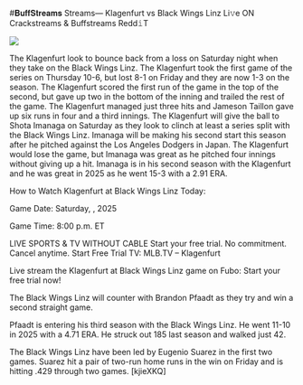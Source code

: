 #𝐁𝐮𝐟𝐟𝐒𝐭𝐫𝐞𝐚𝐦𝐬 Streams— Klagenfurt vs Black Wings Linz Li𝚟e ON Crackstreams & Buffstreams Redd𝚒T  
  
  
[![](https://i.imgur.com/qSNzIqt.png)](https://movie.rssnews.media/WOcXZgOK.php)  
  
The Klagenfurt look to bounce back from a loss on Saturday night when they take on the Black Wings Linz. The Klagenfurt took the first game of the series on Thursday 10-6, but lost 8-1 on Friday and they are now 1-3 on the season. The Klagenfurt scored the first run of the game in the top of the second, but gave up two in the bottom of the inning and trailed the rest of the game. The Klagenfurt managed just three hits and Jameson Taillon gave up six runs in four and a third innings. The Klagenfurt will give the ball to Shota Imanaga on Saturday as they look to clinch at least a series split with the Black Wings Linz. Imanaga will be making his second start this season after he pitched against the Los Angeles Dodgers in Japan. The Klagenfurt would lose the game, but Imanaga was great as he pitched four innings without giving up a hit. Imanaga is in his second season with the Klagenfurt and he was great in 2025 as he went 15-3 with a 2.91 ERA.

How to Watch Klagenfurt at Black Wings Linz Today:

Game Date: Saturday, , 2025

Game Time: 8:00 p.m. ET

LIVE SPORTS & TV WITHOUT CABLE
Start your free trial. No commitment. Cancel anytime.
Start Free Trial
TV: MLB.TV – Klagenfurt

Live stream the Klagenfurt at Black Wings Linz game on Fubo: Start your free trial now!

The Black Wings Linz will counter with Brandon Pfaadt as they try and win a second straight game.

Pfaadt is entering his third season with the Black Wings Linz. He went 11-10 in 2025 with a 4.71 ERA. He struck out 185 last season and walked just 42.

The Black Wings Linz have been led by Eugenio Suarez in the first two games. Suarez hit a pair of two-run home runs in the win on Friday and is hitting .429 through two games. [kjieXKQ]